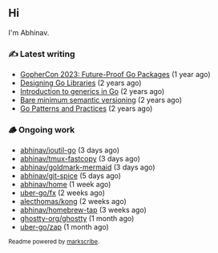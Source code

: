 ## Hi

I'm Abhinav.

### ✍️ Latest writing


- [GopherCon 2023: Future-Proof Go Packages](https://abhinavg.net/2023/09/27/future-proof-packages/) (1 year ago)
- [Designing Go Libraries](https://abhinavg.net/2022/12/06/designing-go-libraries/) (2 years ago)
- [Introduction to generics in Go](https://abhinavg.net/2022/11/23/generics-intro/) (2 years ago)
- [Bare minimum semantic versioning](https://abhinavg.net/2022/11/07/semver/) (2 years ago)
- [Go Patterns and Practices](https://abhinavg.net/2022/09/19/go-patterns-and-practices-talk/) (2 years ago)

### 🪵 Ongoing work


- [abhinav/ioutil-go](https://github.com/abhinav/ioutil-go) (3 days ago)
- [abhinav/tmux-fastcopy](https://github.com/abhinav/tmux-fastcopy) (3 days ago)
- [abhinav/goldmark-mermaid](https://github.com/abhinav/goldmark-mermaid) (3 days ago)
- [abhinav/git-spice](https://github.com/abhinav/git-spice) (5 days ago)
- [abhinav/home](https://github.com/abhinav/home) (1 week ago)
- [uber-go/fx](https://github.com/uber-go/fx) (2 weeks ago)
- [alecthomas/kong](https://github.com/alecthomas/kong) (2 weeks ago)
- [abhinav/homebrew-tap](https://github.com/abhinav/homebrew-tap) (3 weeks ago)
- [ghostty-org/ghostty](https://github.com/ghostty-org/ghostty) (1 month ago)
- [uber-go/zap](https://github.com/uber-go/zap) (1 month ago)

<sub>Readme powered by [markscribe](https://github.com/muesli/markscribe).</sub>
